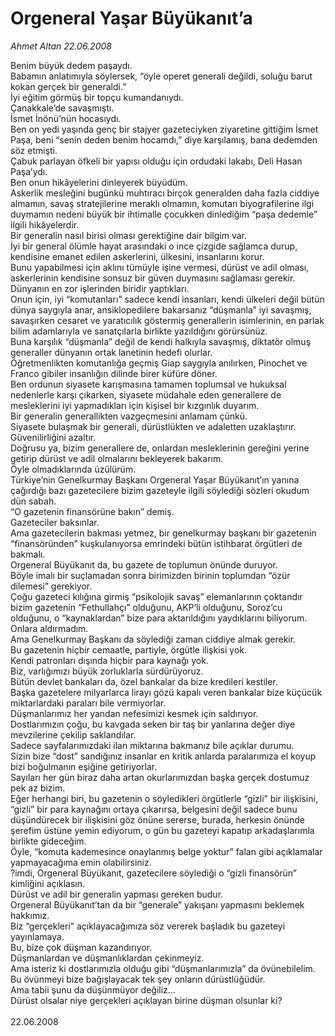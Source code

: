 # Orgeneral Yaşar Büyükanıt’a

*Ahmet Altan 22.06.2008*

<div class="taraf_structure_2col_1zq">
<div class="margen_n">



 <p>Benim büyük dedem paşaydı.<br/>
Babamın anlatımıyla söylersek, “öyle operet generali değildi, soluğu barut kokan gerçek bir generaldi.”<br/>
İyi eğitim görmüş bir topçu kumandanıydı.<br/>
Çanakkale’de savaşmıştı.<br/>
İsmet İnönü’nün hocasıydı.<br/>
Ben on yedi yaşında genç bir stajyer gazeteciyken ziyaretine gittiğim İsmet Paşa, beni “senin deden benim hocamdı,” diye karşılamış, bana dedemden söz etmişti.<br/>
Çabuk parlayan öfkeli bir yapısı olduğu için ordudaki lakabı, Deli Hasan Paşa’ydı.<br/>
Ben onun hikâyelerini dinleyerek büyüdüm.<br/>
Askerlik mesleğini bugünkü muhtıracı birçok generalden daha fazla ciddiye almamın, savaş stratejilerine meraklı olmamın, komutan biyografilerine ilgi duymamın nedeni büyük bir ihtimalle çocukken dinlediğim “paşa dedemle” ilgili hikâyelerdir.<br/>
Bir generalin nasıl birisi olması gerektiğine dair bilgim var.<br/>
İyi bir general ölümle hayat arasındaki o ince çizgide sağlamca durup, kendisine emanet edilen askerlerini, ülkesini, insanlarını korur.<br/>
Bunu yapabilmesi için aklını tümüyle işine vermesi, dürüst ve adil olması, askerlerinin kendisine sonsuz bir güven duymasını sağlaması gerekir.<br/>
Dünyanın en zor işlerinden biridir yaptıkları.<br/>
Onun için, iyi “komutanları” sadece kendi insanları, kendi ülkeleri değil bütün dünya saygıyla anar, ansiklopedilere bakarsanız “düşmanla” iyi savaşmış, savaşırken cesaret ve yaratıcılık göstermiş generallerin isimlerinin, en parlak bilim adamlarıyla ve sanatçılarla birlikte yazıldığını görürsünüz.<br/>
Buna karşılık “düşmanla” değil de kendi halkıyla savaşmış, diktatör olmuş generaller dünyanın ortak lanetinin hedefi olurlar.<br/>
Öğretmenlikten komutanlığa geçmiş Giap saygıyla anılırken, Pinochet ve Franco gibiler insanlığın dilinde birer küfüre döner.<br/>
Ben ordunun siyasete karışmasına tamamen toplumsal ve hukuksal nedenlerle karşı çıkarken, siyasete müdahale eden generallere de mesleklerini iyi yapmadıkları için kişisel bir kızgınlık duyarım.<br/>
Bir generalin generallikten vazgeçmesini anlamam çünkü.<br/>
Siyasete bulaşmak bir generali, dürüstlükten ve adaletten uzaklaştırır.<br/>
Güvenilirliğini azaltır.<br/>
Doğrusu ya, bizim generallere de, onlardan mesleklerinin gereğini yerine getirip dürüst ve adil olmalarını bekleyerek bakarım.<br/>
Öyle olmadıklarında üzülürüm.<br/>
Türkiye’nin Genelkurmay Başkanı Orgeneral Yaşar Büyükanıt’ın yanına çağırdığı bazı gazetecilere bizim gazeteyle ilgili söylediği sözleri okudum dün sabah.<br/>
“O gazetenin finansörüne bakın” demiş.<br/>
Gazeteciler baksınlar.<br/>
Ama gazetecilerin bakması yetmez, bir genelkurmay başkanı bir gazetenin “finansöründen” kuşkulanıyorsa emrindeki bütün istihbarat örgütleri de bakmalı.<br/>
Orgeneral Büyükanıt da, bu gazete de toplumun önünde duruyor.<br/>
Böyle imalı bir suçlamadan sonra birimizden birinin toplumdan “özür dilemesi” gerekiyor.<br/>
Çoğu gazeteci kılığına girmiş “psikolojik savaş” elemanlarının çoktandır bizim gazetenin “Fethullahçı” olduğunu, AKP’li olduğunu, Soroz’cu olduğunu, o “kaynaklardan” bize para aktarıldığını yaydıklarını biliyorum.<br/>
Onlara aldırmadım.<br/>
Ama Genelkurmay Başkanı da söylediği zaman ciddiye almak gerekir.<br/>
Bu gazetenin hiçbir cemaatle, partiyle, örgütle ilişkisi yok.<br/>
Kendi patronları dışında hiçbir para kaynağı yok.<br/>
Biz, varlığımızı büyük zorluklarla sürdürüyoruz.<br/>
Bütün devlet bankaları da, özel bankalar da bize kredileri kestiler.<br/>
Başka gazetelere milyarlarca lirayı gözü kapalı veren bankalar bize küçücük miktarlardaki paraları bile vermiyorlar.<br/>
Düşmanlarımız her yandan nefesimizi kesmek için saldırıyor.<br/>
Dostlarımızın çoğu, bu kavgada seken bir taş bir yanlarına değer diye mevzilerine çekilip saklandılar.<br/>
Sadece sayfalarımızdaki ilan miktarına bakmanız bile açıklar durumu.<br/>
Sizin bize “dost” sandığınız insanlar en kritik anlarda paralarımıza el koyup bizi boğulmanın eşiğine getiriyorlar.<br/>
Sayıları her gün biraz daha artan okurlarımızdan başka gerçek dostumuz pek az bizim.<br/>
Eğer herhangi biri, bu gazetenin o söyledikleri örgütlerle “gizli” bir ilişkisini, “gizli” bir para kaynağını ortaya çıkarırsa, belgesini değil sadece bunu düşündürecek bir ilişkisini göz önüne sererse, burada, herkesin önünde şerefim üstüne yemin ediyorum, o gün bu gazeteyi kapatıp arkadaşlarımla birlikte gideceğim.<br/>
Öyle, “komuta kademesince onaylanmış belge yoktur” falan gibi açıklamalar yapmayacağıma emin olabilirsiniz.<br/>
?imdi, Orgeneral Büyükanıt, gazetecilere söylediği o “gizli finansörün” kimliğini açıklasın.<br/>
Dürüst ve adil bir generalin yapması gereken budur.<br/>
Orgeneral Büyükanıt’tan da bir “generale” yakışanı yapmasını beklemek hakkımız.<br/>
Biz “gerçekleri” açıklayacağımıza söz vererek başladık bu gazeteyi yayınlamaya.<br/>
Bu, bize çok düşman kazandırıyor.<br/>
Düşmanlardan ve düşmanlıklardan çekinmeyiz.<br/>
Ama isteriz ki dostlarımızla olduğu gibi “düşmanlarımızla” da övünebilelim.<br/>
Bu övünmeyi bize bağışlayacak tek şey onların dürüstlüğüdür.<br/>
Ama tabii şunu da düşünmüyor değiliz...<br/>
Dürüst olsalar niye gerçekleri açıklayan birine düşman olsunlar ki? <br/>
<br/>
22.06.2008</p>
<br/>
<br/>
<br/>



<br/>


<div id="taraf_not">
</div>

</div>


</div>
